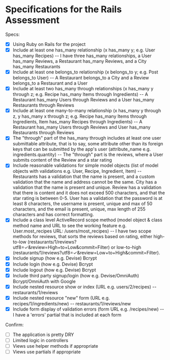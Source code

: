 # Specifications for the Rails Assessment

Specs:
- [x] Using Ruby on Rails for the project
- [x] Include at least one has_many relationship (x has_many y; e.g. User has_many Recipes) -- I have three has_many relationships, a User has_many Reviews, a Restaurant has_many Reviews, and a City has_many Restaurants
- [x] Include at least one belongs_to relationship (x belongs_to y; e.g. Post belongs_to User) -- A Restaurant belongs_to a City and a Review belongs_to a Restaurant and a User
- [x] Include at least two has_many through relationships (x has_many y through z; e.g. Recipe has_many Items through Ingredients) -- A Restaurant has_many Users through Reviews and a User has_many Restaurants through Reviews
- [x] Include at least one many-to-many relationship (x has_many y through z, y has_many x through z; e.g. Recipe has_many Items through Ingredients, Item has_many Recipes through Ingredients) -- A Restaurant has_many Users through Reviews and User has_many Restaurants through Reviews
- [x] The "through" part of the has_many through includes at least one user submittable attribute, that is to say, some attribute other than its foreign keys that can be submitted by the app's user (attribute_name e.g. ingredients.quantity) -- The "through" part is the reviews, where a User submits content of the Review and a star rating
- [x] Include reasonable validations for simple model objects (list of model objects with validations e.g. User, Recipe, Ingredient, Item) -- Restaurants has a validation that the name is present, and a custom validation that the name and address cannot be the same. City has a validation that the name is present and unique. Review has a validation that there is content and it does not exceed 500 characters, and that the star rating is between 0-5. User has a validation that the password is at least 8 characters, the username is present, unique and max of 50 characters, and the email is present, unique, max length of 255 characters and has correct formatting.
- [x] Include a class level ActiveRecord scope method (model object & class method name and URL to see the working feature e.g. User.most_recipes URL: /users/most_recipes) -- I have two scope methods for reviews, that sorts the reviews based on rating, either high-to-low (restaurants/1/reviews?utf8=✓&review=High+to+Low&commit=Filter) or low-to-high (restaurants/1/reviews?utf8=✓&review=Low+to+High&commit=Filter).
- [x] Include signup (how e.g. Devise) Bcrypt
- [x] Include login (how e.g. Devise) Bcrypt
- [x] Include logout (how e.g. Devise) Bcrypt
- [x] Include third party signup/login (how e.g. Devise/OmniAuth) Bcrypt/OmniAuth with Google
- [x] Include nested resource show or index (URL e.g. users/2/recipes) -- restaurants/1/reviews
- [x] Include nested resource "new" form (URL e.g. recipes/1/ingredients/new) -- restaurants/1/reviews/new
- [x] Include form display of validation errors (form URL e.g. /recipes/new) -- I have a 'errors' partial that is included at each form

Confirm:
- [ ] The application is pretty DRY
- [ ] Limited logic in controllers
- [ ] Views use helper methods if appropriate
- [ ] Views use partials if appropriate